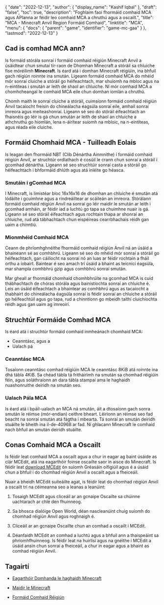 {
  "date": "2022-12-13",
  "author": {
    "display_name": "Kashif Iqbal"
},
  "draft": "false",
  "toc": true,
  "description": "Foghlaim faoi fhormáid comhaid MCA agus APIanna ar féidir leo comhaid MCA a chruthú agus a oscailt.",
  "title": "MCA - Minecraft Anvil Region Formáid Comhaid",
  "linktitle": "MCA",
  "menu": {
    "docs": {
      "parent": "game",
      "identifier": "game-mc-gaa"
}
},
  "lastmod": "2022-12-13"
}

## Cad is comhad MCA ann?

Is formáid stórála sonraí í formáid comhaid réigiún Minecraft Anvil a úsáidtear chun smutaí tír-raon de Dhomhan Minecraft a stóráil sa chluiche físe móréilimh **Minecraft**. Is éard atá i domhan Minecraft réigiúin, ina bhfuil gach réigiún roinnte ina smután. Ligeann formáid comhaid MCA do mhéid mór sonraí cluiche a stóráil go héifeachtach, mar shuíomh na mbloc agus na n-eintiteas i smután ar leith de shaol an chluiche. Ní mór comhaid MCA a chomhcheangal le comhaid MCA eile chun domhan iomlán a chruthú.

Chomh maith le sonraí cluiche a stóráil, cuimsíonn formáid comhaid réigiún Anvil tacaíocht freisin do chineálacha éagsúla sonraí eile, amhail sonraí imreora agus meiteashonraí. Ligeann sé seo do stóráil éifeachtach an fhaisnéis go léir is gá chun smután ar leith de shaol an chluiche a athchruthú go hiomlán, lena n-áirítear suíomh na mbloic, na n-eintiteas, agus réada eile cluiche.

## Formáid Chomhaid MCA - Tuilleadh Eolais

Is leagan den fhormáid NBT (Clib Dénártha Ainmnithe) í formáid comhaid réigiún Anvil, ar struchtúr ordlathach é cosúil le crann chun sonraí a stóráil i gcomhad dénártha. Ligeann sé seo struchtúir sonraí casta a stóráil go héifeachtach i bhformáid dhlúth agus atá inléite go héasca.

### Smutáin i gComhad MCA

I Minecraft, is limistéar bloc 16x16x16 de dhomhan an chluiche é smután atá lódáilte i gcuimhne agus a rindreáiltear ar scáileán an imreora. Stórálann formáid comhaid réigiún Anvil na sonraí go léir maidir le smután ar leith i gcomhad amháin, ar féidir iad a luchtú go tapa sa chuimhne nuair is gá. Ligeann sé seo stóráil éifeachtach agus rochtain thapa ar shonraí an chluiche, rud atá tábhachtach chun eispéireas cearrbhachais réidh gan uaim a chinntiú.

### Mionmhéid Comhaid MCA

Ceann de phríomhghnéithe fhormáid comhaid réigiún Anvil ná an úsáid a bhaineann sé as comhbhrú. Ligeann sé seo do mhéid mór sonraí a stóráil go héifeachtach, gan cáilíocht na sonraí nó an luas ar féidir rochtain a fháil orthu a íobairt. Baintear é seo amach trí úsáid a bhaint as teicnící éagsúla, mar shampla comhbhrú gzip agus comhbhrú sonraí smután.

Mar gheall ar fhormáid chomhaid chomhbhrúite na gcomhad MCA is cuid thábhachtach de chóras stórála agus bainistíochta sonraí an chluiche é. Leis an úsáid éifeachtach a bhaintear as comhbhrú agus as tacaíocht a thabhairt do chineálacha éagsúla sonraí is féidir sonraí an chluiche a stóráil go héifeachtúil agus go tapa, rud a chinntíonn go mbeidh taithí cluichíochta réidh agus gan uaim ag imreoirí.

## Struchtúr Formáide Comhad MCA

Is éard atá i struchtúr formáid comhaid inmheánach chomhaid MCA:
 * Ceanntásc, agus a
 * Ualach pá

### Ceanntásc MCA

Tosaíonn ceanntásc comhad réigiúin MCA le ceanntásc 8KiB atá roinnte ina dhá tábla 4KiB. Sa chéad tábla tá fritháirimh na smután sa chomhad réigiúin féin, agus soláthraíonn an dara tábla stampaí ama le haghaidh nuashonruithe deiridh na smután seo.

### Ualach Pála MCA

Is éard atá i bpáil-ualach an MCA ná smután, áit a dtosaíonn gach sonra smután le réimse (mór-endian) ceithre bheart. Léiríonn an réimse seo fad beacht na sonraí smután atá fágtha i mbearta. Tá sonraí an smután deiridh stuáilte le bheith ina il-de-4096B ar fad. Ní ghlacann Minecraft le comhaid nach bhfuil an smután deiridh stuáilte.

## Conas Comhaid MCA a Oscailt

Is féidir leat comhaid MCA a oscailt agus a chur in eagar ag baint úsáide as clár MCEdit, atá ina eagarthóir foinse oscailte saor in aisce do Minecraft. Is féidir leat [download MCEdit](https://www.mcedit.net/) ón suíomh Gréasáin oifigiúil agus é a úsáid chun a bhfuil i do chomhad réigiún Anvil a oscailt agus a fheiceáil.

Nuair a bheidh MCEdit suiteáilte agat, is féidir leat do chomhad réigiún Anvil a oscailt trí na céimeanna seo a leanas a leanúint:

 1. Tosaigh MCEdit agus cliceáil ar an gcnaipe Oscailte sa chúinne uachtarach ar chlé den fhuinneog.

 1. Sa bhosca dialóige Open World, déan nascleanúint chuig suíomh do chomhad réigiún Anvil agus roghnaigh é.

 1. Cliceáil ar an gcnaipe Oscailte chun an comhad a oscailt i MCEdit.

 1. Déanfaidh MCEdit an comhad a luchtú agus a bhfuil ann a thaispeáint sa phríomhfhuinneog. Is féidir leat na huirlisí agus na gnéithe i MCEdit a úsáid ansin chun sonraí a fheiceáil, a chur in eagar agus a bhaint as comhad réigiún Anvil.

## Tagairtí

* [Eagarthóir Domhanda le haghaidh Minecraft]( https://www.mcedit.net/)

* [Maidir le Minecraft]( https://www.minecraft.net/)

* [Formáid Comhaid Réigiún]( https://minecraft.fandom.com/wiki/Region_file_format )



